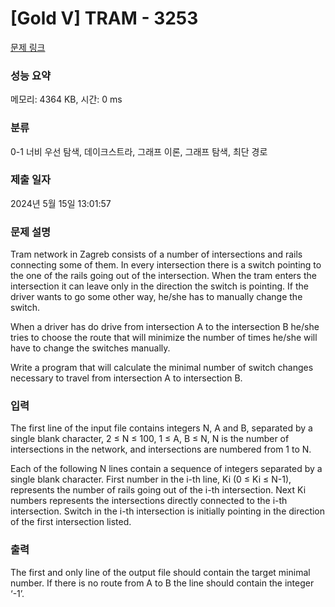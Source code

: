# [Gold V] TRAM - 3253 

[문제 링크](https://www.acmicpc.net/problem/3253) 

### 성능 요약

메모리: 4364 KB, 시간: 0 ms

### 분류

0-1 너비 우선 탐색, 데이크스트라, 그래프 이론, 그래프 탐색, 최단 경로

### 제출 일자

2024년 5월 15일 13:01:57

### 문제 설명

<p>Tram network in Zagreb consists of a number of intersections and rails connecting some of them. In every intersection there is a switch pointing to the one of the rails going out of the intersection. When the tram enters the intersection it can leave only in the direction the switch is pointing. If the driver wants to go some other way, he/she has to manually change the switch.</p>

<p>When a driver has do drive from intersection A to the intersection B he/she tries to choose the route that will minimize the number of times he/she will have to change the switches manually.</p>

<p>Write a program that will calculate the minimal number of switch changes necessary to travel from intersection A to intersection B.</p>

### 입력 

 <p>The first line of the input file contains integers N, A and B, separated by a single blank character, 2 ≤ N ≤ 100, 1 ≤ A, B ≤ N, N is the number of intersections in the network, and intersections are numbered from 1 to N.</p>

<p>Each of the following N lines contain a sequence of integers separated by a single blank character. First number in the i-th line, Ki (0 ≤ Ki ≤ N-1), represents the number of rails going out of the i-th intersection. Next Ki numbers represents the intersections directly connected to the i-th intersection. Switch in the i-th intersection is initially pointing in the direction of the first intersection listed.</p>

### 출력 

 <p>The first and only line of the output file should contain the target minimal number. If there is no route from A to B the line should contain the integer ‘-1’.</p>

